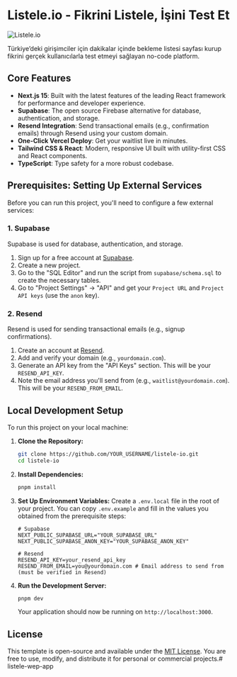 # Listele.io - Fikrini Listele, İşini Test Et

![Listele.io](/public/opengraph-image.png)

<p>
  Türkiye’deki girişimciler için dakikalar içinde bekleme listesi sayfası kurup fikrini gerçek kullanıcılarla test etmeyi sağlayan no-code platform.
</p>

## Core Features

- **Next.js 15**: Built with the latest features of the leading React framework for performance and developer experience.
- **Supabase**: The open source Firebase alternative for database, authentication, and storage.
- **Resend Integration**: Send transactional emails (e.g., confirmation emails) through Resend using your custom domain.
- **One-Click Vercel Deploy**: Get your waitlist live in minutes.
- **Tailwind CSS & React**: Modern, responsive UI built with utility-first CSS and React components.
- **TypeScript**: Type safety for a more robust codebase.

## Prerequisites: Setting Up External Services

Before you can run this project, you'll need to configure a few external services:

### 1. Supabase

Supabase is used for database, authentication, and storage.
1.  Sign up for a free account at [Supabase](https://supabase.com/).
2.  Create a new project.
3.  Go to the "SQL Editor" and run the script from `supabase/schema.sql` to create the necessary tables.
4.  Go to "Project Settings" -> "API" and get your `Project URL` and `Project API keys` (use the `anon` key).

### 2. Resend

Resend is used for sending transactional emails (e.g., signup confirmations).
1.  Create an account at [Resend](https://resend.com/).
2.  Add and verify your domain (e.g., `yourdomain.com`).
3.  Generate an API key from the "API Keys" section. This will be your `RESEND_API_KEY`.
4.  Note the email address you'll send from (e.g., `waitlist@yourdomain.com`). This will be your `RESEND_FROM_EMAIL`.

## Local Development Setup

To run this project on your local machine:

1.  **Clone the Repository:**
    ```bash
    git clone https://github.com/YOUR_USERNAME/listele-io.git 
    cd listele-io
    ```

2.  **Install Dependencies:**
    ```bash
    pnpm install
    ```

3.  **Set Up Environment Variables:**
    Create a `.env.local` file in the root of your project. You can copy `.env.example` and fill in the values you obtained from the prerequisite steps:
    ```env
    # Supabase
    NEXT_PUBLIC_SUPABASE_URL="YOUR_SUPABASE_URL"
    NEXT_PUBLIC_SUPABASE_ANON_KEY="YOUR_SUPABASE_ANON_KEY"

    # Resend
    RESEND_API_KEY=your_resend_api_key
    RESEND_FROM_EMAIL=you@yourdomain.com # Email address to send from (must be verified in Resend)
    ```

4.  **Run the Development Server:**
    ```bash
    pnpm dev
    ```
    Your application should now be running on `http://localhost:3000`.

## License

This template is open-source and available under the [MIT License](LICENSE.md). You are free to use, modify, and distribute it for personal or commercial projects.# listele-wep-app
